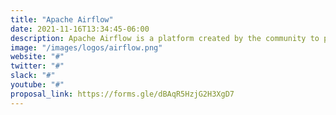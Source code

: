 ```yaml
---
title: "Apache Airflow"
date: 2021-11-16T13:34:45-06:00
description: Apache Airflow is a platform created by the community to programmatically author, schedule and monitor workflows.
image: "/images/logos/airflow.png"
website: "#"
twitter: "#"
slack: "#"
youtube: "#"
proposal_link: https://forms.gle/dBAqR5HzjG2H3XgD7
---
```

